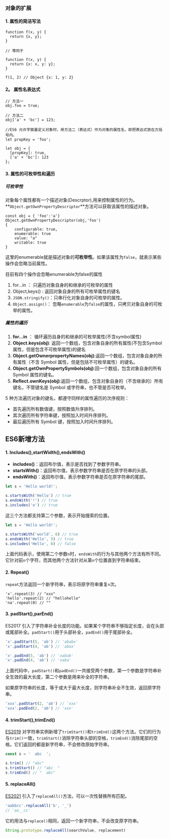 

### 对象的扩展

#### 1. 属性的简洁写法

```
function f(x, y) {
  return {x, y};
}

// 等同于

function f(x, y) {
  return {x: x, y: y};
}

f(1, 2) // Object {x: 1, y: 2}
```

#### 2。 属性名表达式

```
// 方法一
obj.foo = true;

// 方法二
obj['a' + 'bc'] = 123;

//ES6 允许字面量定义对象时，用方法二（表达式）作为对象的属性名，即把表达式放在方括号内。
let propKey = 'foo';

let obj = {
  [propKey]: true,
  ['a' + 'bc']: 123
};
```

#### 3. 属性的可枚举性和遍历

##### 可枚举性

对象每个属性都有一个描述对象(Descrptor),用来控制属性的行为。**`Object.getOwnPropertyDescriptor`**方法可以获取该属性的描述对象。

```
const obj = { 'foo':'a'}
Object.getOwnPropertyDescriptor(obj,'foo')
{
	configurable: true,
	enumerable: true
	value: "a"
	writable: true
}

```

这里的enumerable就是描述对象的**可枚举性**。如果该属性为`false`，就表示某些操作会忽略当前属性。

目前有四个操作会忽略enumerable为false的属性

1. for...in ： 只遍历对象自身的和继承的可枚举的属性
2. Object,keys() : 返回对象自身的所有可枚举属性的键名
3. `JSON.stringify()`：只串行化对象自身的可枚举的属性。
4. `Object.assign()`： 忽略`enumerable`为`false`的属性，只拷贝对象自身的可枚举的属性。

##### 属性的遍历

1. **for...in** ： 循环遍历自身的和继承的可枚举属性(不含symbol属性)
2. **Object.keys(obj)**: 返回一个数组，包含对象自身的所有属性(不包含Symbol属性，但是包含不可枚举属性)的键名
3. **Object.getOwnerpropertyNames(obj)**:返回一个数组，包含对象自身的所有属性（不含 Symbol 属性，但是包括不可枚举属性）的键名。
4. **Object.getOwnPropertySymbols(obj)**:回一个数组，包含对象自身的所有 Symbol 属性的键名。
5. **Reflect.ownKeys(obj)**:返回一个数组，包含对象自身的（不含继承的）所有键名，不管键名是 Symbol 或字符串，也不管是否可枚举。

 5 种方法遍历对象的键名，都遵守同样的属性遍历的次序规则：

- 首先遍历所有数值键，按照数值升序排列。
- 其次遍历所有字符串键，按照加入时间升序排列。
- 最后遍历所有 Symbol 键，按照加入时间升序排列。



## ES6新增方法

#### 1. Includes(),startWidth(),endsWith()

- **includes()**：返回布尔值，表示是否找到了参数字符串。
- **startsWith()**：返回布尔值，表示参数字符串是否在原字符串的头部。
- **endsWith()**：返回布尔值，表示参数字符串是否在原字符串的尾部。

```javascript
let s = 'Hello world!';

s.startsWith('Hello') // true
s.endsWith('!') // true
s.includes('o') // true
```

这三个方法都支持第二个参数，表示开始搜索的位置。

```javascript
let s = 'Hello world!';

s.startsWith('world', 6) // true
s.endsWith('Hello', 5) // true
s.includes('Hello', 6) // false
```

上面代码表示，使用第二个参数`n`时，`endsWith`的行为与其他两个方法有所不同。它针对前`n`个字符，而其他两个方法针对从第`n`个位置直到字符串结束。

#### 2. Repeat()

`repeat`方法返回一个新字符串，表示将原字符串重复`n`次。

```
'x'.repeat(3) // "xxx"
'hello'.repeat(2) // "hellohello"
'na'.repeat(0) // ""
```

#### 3. padStart(),parEnd()

ES2017 引入了字符串补全长度的功能。如果某个字符串不够指定长度，会在头部或尾部补全。`padStart()`用于头部补全，`padEnd()`用于尾部补全。

```javascript
'x'.padStart(5, 'ab') // 'ababx'
'x'.padStart(4, 'ab') // 'abax'

'x'.padEnd(5, 'ab') // 'xabab'
'x'.padEnd(4, 'ab') // 'xaba'
```

上面代码中，`padStart()`和`padEnd()`一共接受两个参数，第一个参数是字符串补全生效的最大长度，第二个参数是用来补全的字符串。

如果原字符串的长度，等于或大于最大长度，则字符串补全不生效，返回原字符串。

```javascript
'xxx'.padStart(2, 'ab') // 'xxx'
'xxx'.padEnd(2, 'ab') // 'xxx'
```

#### 4. trimStart(),trimEnd()

[ES2019](https://github.com/tc39/proposal-string-left-right-trim) 对字符串实例新增了`trimStart()`和`trimEnd()`这两个方法。它们的行为与`trim()`一致，`trimStart()`消除字符串头部的空格，`trimEnd()`消除尾部的空格。它们返回的都是新字符串，不会修改原始字符串。

```javascript
const s = '  abc  ';

s.trim() // "abc"
s.trimStart() // "abc  "
s.trimEnd() // "  abc"
```

#### 5. replaceAll()

[ES2021](https://github.com/tc39/proposal-string-replaceall) 引入了`replaceAll()`方法，可以一次性替换所有匹配。

```javascript
'aabbcc'.replaceAll('b', '_')
// 'aa__cc'
```

它的用法与`replace()`相同，返回一个新字符串，不会改变原字符串。

```javascript
String.prototype.replaceAll(searchValue, replacement)
```